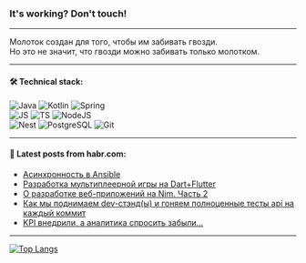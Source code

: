 ### It's working? Don't touch!

---
Молоток создан для того, чтобы им забивать гвозди. <br>
Но это не значит, что гвозди можно забивать только молотком.

---

#### 🛠️ Technical stack:

![Java](https://img.shields.io/badge/Java-informational?logo=Oracle&style=flat&logoColor=white&color=FF4500)
![Kotlin](https://img.shields.io/badge/Kotlin-informational?logo=Kotlin&style=flat&logoColor=white&color=774D97)
![Spring](https://img.shields.io/badge/SpringBoot-informational?logo=SpringBoot&style=flat&logoColor=white&color=6DB33F) <br>
![JS](https://img.shields.io/badge/JS-informational?logo=javaScript&style=flat&logoColor=black&color=F7Df1E)
![TS](https://img.shields.io/badge/TypeScript-informational?logo=typeScript&style=flat&logoColor=black&color=0667A8)
![NodeJS](https://img.shields.io/badge/NodeJS-informational?logo=node.js&style=flat&logoColor=white&color=70A760) <br>
![Nest](https://img.shields.io/badge/NestJS-informational?logo=NestJS&style=flat&logoColor=white&color=E0234E)
![PostgreSQL](https://img.shields.io/badge/PostgreSQL-informational?logo=PostgreSQL&style=flat&logoColor=white&color=DAA520)
![Git](https://img.shields.io/badge/Git-informational?logo=git&style=flat&logoColor=white&color=778899)

___

#### 💬 Latest posts from habr.com:

<!-- BLOG-POST-LIST:START -->
- [Асинхронность в Ansible](https://habr.com/ru/companies/otus/articles/753642/?utm_source=habrahabr&utm_medium=rss&utm_campaign=753642)
- [Разработка мультиплеерной игры на Dart+Flutter](https://habr.com/ru/articles/753402/?utm_source=habrahabr&utm_medium=rss&utm_campaign=753402)
- [О разработке веб-приложений на Nim. Часть 2](https://habr.com/ru/articles/753634/?utm_source=habrahabr&utm_medium=rss&utm_campaign=753634)
- [Как мы поднимаем dev-стэнд&lpar;ы&rpar; и гоняем полноценные тесты api на каждый коммит](https://habr.com/ru/articles/753444/?utm_source=habrahabr&utm_medium=rss&utm_campaign=753444)
- [KPI внедрили, а аналитика спросить забыли…](https://habr.com/ru/articles/753618/?utm_source=habrahabr&utm_medium=rss&utm_campaign=753618)
<!-- BLOG-POST-LIST:END -->

---
[![Top Langs](https://github-readme-stats-git-master-advtsetting-gmailcom.vercel.app/api/top-langs/?username=zloylis&langs_count=10&hide_title=false&title_color=e6edf3&size_weight=0.5&count_weight=0.5&layout=compact&hide_border=true&theme=dracula)](https://github.com/zloylis)

<!-- ![GitHub stats](https://github-readme-stats-git-master-advtsetting-gmailcom.vercel.app/api?username=zloylis&show_icons=true&hide_border=true&theme=dracula&hide_title=true&include_all_commits=true&count_private=true&hide=contribs&hide_rank=true) -->
